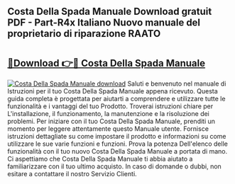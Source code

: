 ## Costa Della Spada Manuale Download gratuit PDF - Part-R4x Italiano Nuovo manuale del proprietario di riparazione RAATO

# <h2><a href="http://dfeggxj.blite.top/?on=Costa+Della+Spada+Manuale">🔗Download 👉🔴 Costa Della Spada Manuale</a></h2>

[![Costa Della Spada Manuale download](https://i.imgur.com/lujVjoI.png)](http://dfeggxj.blite.top/?on=Costa+Della+Spada+Manuale)
Saluti e benvenuto nel manuale di Istruzioni per il tuo Costa Della Spada Manuale appena ricevuto. Questa guida completa è progettata per aiutarti a comprendere e utilizzare tutte le funzionalità e i vantaggi del tuo Prodotto. Troverai istruzioni chiare per L'installazione, il funzionamento, la manutenzione e la risoluzione dei problemi. Per iniziare con il tuo Costa Della Spada Manuale, prenditi un momento per leggere attentamente questo Manuale utente. Fornisce istruzioni dettagliate su come impostare il prodotto e informazioni su come utilizzare le sue varie funzioni e funzioni. Prova la potenza Dell'elenco delle funzionalità con il tuo nuovo Costa Della Spada Manuale a portata di mano. Ci aspettiamo che Costa Della Spada Manuale ti abbia aiutato a familiarizzare con il tuo ultimo acquisto. In caso di domande o dubbi, non esitare a contattare il nostro Servizio Clienti.
